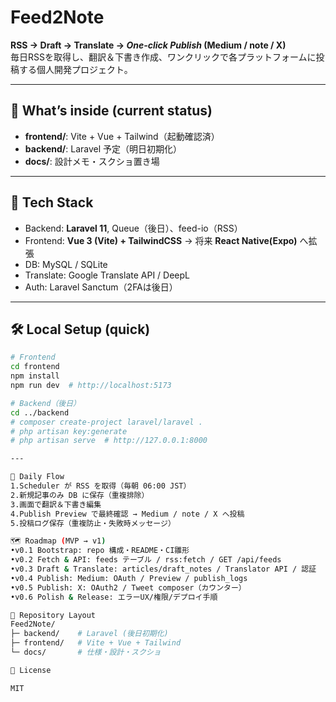 # Feed2Note

**RSS → Draft → Translate → _One-click Publish_ (Medium / note / X)**  
毎日RSSを取得し、翻訳＆下書き作成、ワンクリックで各プラットフォームに投稿する個人開発プロジェクト。

---

## 🚀 What’s inside (current status)
- **frontend/**: Vite + Vue + Tailwind（起動確認済）
- **backend/**: Laravel 予定（明日初期化）
- **docs/**: 設計メモ・スクショ置き場

---

## 🧱 Tech Stack
- Backend: **Laravel 11**, Queue（後日）、feed-io（RSS）
- Frontend: **Vue 3 (Vite) + TailwindCSS** → 将来 **React Native(Expo)** へ拡張
- DB: MySQL / SQLite
- Translate: Google Translate API / DeepL
- Auth: Laravel Sanctum（2FAは後日）

---

## 🛠 Local Setup (quick)
```bash
# Frontend
cd frontend
npm install
npm run dev  # http://localhost:5173

# Backend（後日）
cd ../backend
# composer create-project laravel/laravel .
# php artisan key:generate
# php artisan serve  # http://127.0.0.1:8000

---

🔄 Daily Flow
1.Scheduler が RSS を取得（毎朝 06:00 JST）
2.新規記事のみ DB に保存（重複排除）
3.画面で翻訳＆下書き編集
4.Publish Preview で最終確認 → Medium / note / X へ投稿
5.投稿ログ保存（重複防止・失敗時メッセージ）

🗺 Roadmap (MVP → v1)
•v0.1 Bootstrap: repo 構成・README・CI雛形
•v0.2 Fetch & API: feeds テーブル / rss:fetch / GET /api/feeds
•v0.3 Draft & Translate: articles/draft_notes / Translator API / 認証
•v0.4 Publish: Medium: OAuth / Preview / publish_logs
•v0.5 Publish: X: OAuth2 / Tweet composer（カウンター）
•v0.6 Polish & Release: エラーUX/権限/デプロイ手順

📂 Repository Layout
Feed2Note/
├─ backend/    # Laravel (後日初期化)
├─ frontend/   # Vite + Vue + Tailwind
└─ docs/       # 仕様・設計・スクショ

📜 License

MIT
